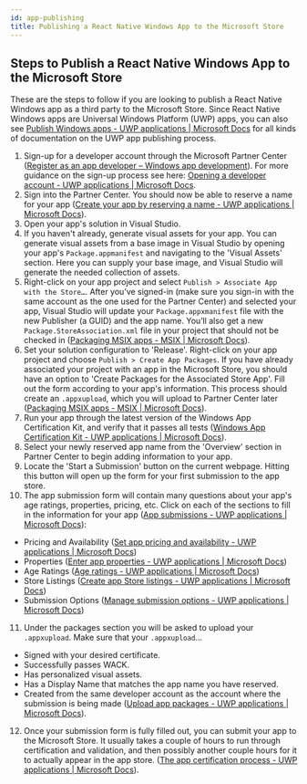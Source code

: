 ```yaml
---
id: app-publishing
title: Publishing a React Native Windows App to the Microsoft Store
---
```


## Steps to Publish a React Native Windows App to the Microsoft Store
These are the steps to follow if you are looking to publish a React Native Windows app as a third party to the Microsoft Store. Since React Native Windows apps are Universal Windows Platform (UWP) apps, you can also see [Publish Windows apps - UWP applications | Microsoft Docs](https://docs.microsoft.com/windows/uwp/publish/) for all kinds of documentation on the UWP app publishing process. 

1. Sign-up for a developer account through the Microsoft Partner Center ([Register as an app developer – Windows app development](https://developer.microsoft.com/microsoft-store/register/)). For more guidance on the sign-up process see here: [Opening a developer account - UWP applications | Microsoft Docs](https://docs.microsoft.com/en-us/windows/uwp/publish/opening-a-developer-account).
2. Sign into the Partner Center. You should now be able to reserve a name for your app ([Create your app by reserving a name - UWP applications | Microsoft Docs](https://docs.microsoft.com/windows/uwp/publish/create-your-app-by-reserving-a-name)).
3. Open your app's solution in Visual Studio.
4. If you haven't already, generate visual assets for your app. You can generate visual assets from a base image in Visual Studio by opening your app's `Package.appmanifest` and navigating to the 'Visual Assets' section. Here you can supply your base image, and Visual Studio will generate the needed collection of assets.
5. Right-click on your app project and select `Publish > Associate App with the Store…`. After you’ve signed-in (make sure you sign-in with the same account as the one used for the Partner Center) and selected your app, Visual Studio will update your `Package.appxmanifest` file with the new Publisher (a GUID) and the app name. You’ll also get a new `Package.StoreAssociation.xml` file in your project that should not be checked in ([Packaging MSIX apps - MSIX | Microsoft Docs](https://docs.microsoft.com/windows/msix/package/packaging-uwp-apps#configure-your-project)).
6. Set your solution configuration to 'Release'. Right-click on your app project and choose  `Publish > Create App Packages`. If you have already associated your project with an app in the Microsoft Store, you should have an option to 'Create Packages for the Associated Store App'. Fill out the form according to your app's information. This process should create an `.appxupload`, which you will upload to Partner Center later ([Packaging MSIX apps - MSIX | Microsoft Docs](https://docs.microsoft.com/windows/msix/package/packaging-uwp-apps#generate-an-app-package-upload-file-for-store-submission)).
7. Run your app through the latest version of the Windows App Certification Kit, and verify that it passes all tests ([Windows App Certification Kit - UWP applications | Microsoft Docs](https://docs.microsoft.com/windows/uwp/debug-test-perf/windows-app-certification-kit)).
8. Select your newly reserved app name from the 'Overview' section in Partner Center to begin adding information to your app.
9. Locate the 'Start a Submission' button on the current webpage. Hitting this button will open up the form for your first submission to the app store. 
10. The app submission form will contain many questions about your app's age ratings, properties, pricing, etc. Click on each of the sections to fill in the information for your app ([App submissions - UWP applications | Microsoft Docs](https://docs.microsoft.com/windows/uwp/publish/app-submissions)):
  
  - Pricing and Availability ([Set app pricing and availability - UWP applications | Microsoft Docs](https://docs.microsoft.com/windows/uwp/publish/set-app-pricing-and-availability))
  - Properties ([Enter app properties - UWP applications | Microsoft Docs](https://docs.microsoft.com/windows/uwp/publish/enter-app-properties))
  - Age Ratings ([Age ratings - UWP applications | Microsoft Docs](https://docs.microsoft.com/windows/uwp/publish/age-ratings))
  - Store Listings ([Create app Store listings - UWP applications | Microsoft Docs](https://docs.microsoft.com/windows/uwp/publish/create-app-store-listings))
  - Submission Options ([Manage submission options - UWP applications | Microsoft Docs](https://docs.microsoft.com/windows/uwp/publish/manage-submission-options))

11. Under the packages section you will be asked to upload your `.appxupload`. Make sure that your `.appxupload`…

  - Signed with your desired certificate.
  - Successfully passes WACK.
  - Has personalized visual assets.
  - Has a Display Name that matches the app name you have reserved.
  - Created from the same developer account as the account where the submission is being made ([Upload app packages - UWP applications | Microsoft Docs](https://docs.microsoft.com/windows/uwp/publish/upload-app-packages)).
12. Once your submission form is fully filled out, you can submit your app to the Microsoft Store. It usually takes a couple of hours to run through certification and validation, and then possibly another couple hours for it to actually appear in the app store. ([The app certification process - UWP applications | Microsoft Docs](https://docs.microsoft.com/windows/uwp/publish/the-app-certification-process)).

